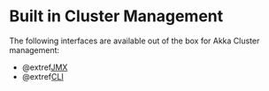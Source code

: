 # Built in Cluster Management

The following interfaces are available out of the box for Akka Cluster management:

* @extref[JMX](akka-docs:scala/cluster-usage.html#cluster-jmx-scala)
* @extref[CLI](akka-docs:scala/cluster-usage.html#Command_Line_Management)
